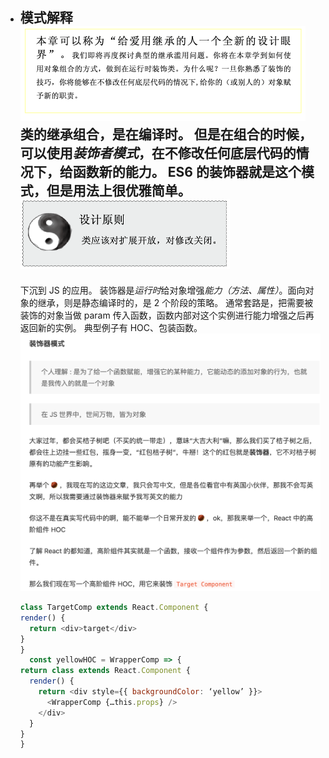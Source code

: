 - 模式解释
  ![0B0290BC-2776-4866-A14A-47BCC3422FB5.png](../assets/0B0290BC-2776-4866-A14A-47BCC3422FB5_1650802459125_0.png) 
  类的继承组合，是在编译时。
  但是在组合的时候，可以使用*装饰者模式*，在不修改任何底层代码的情况下，给函数新的能力。
  ES6 的装饰器就是这个模式，但是用法上很优雅简单。
  ![FFE37879-918C-4BE3-B18B-6A8BBB648519.png](../assets/FFE37879-918C-4BE3-B18B-6A8BBB648519_1650802464157_0.png) 
  ---
  下沉到 JS 的应用。
  装饰器是*运行时*给对象增强*能力（方法、属性）*。面向对象的继承，则是静态编译时的，是 2 个阶段的策略。
  通常套路是，把需要被装饰的对象当做 param 传入函数，函数内部对这个实例进行能力增强之后再返回新的实例。
  典型例子有 HOC、包装函数。
  ![8BFE0939-4A7F-4AF2-8166-6DA0FE29B307.png](../assets/8BFE0939-4A7F-4AF2-8166-6DA0FE29B307_1650802473515_0.png) 
  ```javascript
  class TargetComp extends React.Component {
  render() {
    return <div>target</div>
  }
  }
    const yellowHOC = WrapperComp => {
  return class extends React.Component {
    render() {
      return <div style={{ backgroundColor: ‘yellow’ }}>
        <WrapperComp {…this.props} />
      </div>
    }
  }
  }
  ```